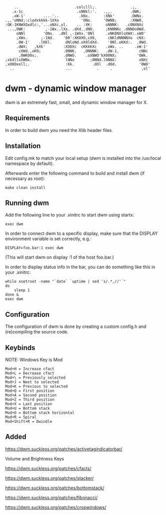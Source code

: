 ```
    ..                         .colclll;.               .;,
   .x-1c                        .xNNkl:'.   .,,.        .dWK;
   .xW-1'        ....'..         .kNx.      :XNk'       .OWNx.
.,,'oNNd;:clodxkkkk-1XXo          'ONo.     'OWN0;      :XNW0,
:OK-1KNWXOxdlc:,'...oNXc,xl.    .. :XK:      oNNNK:   .cONXNXc
 ...,OWK:         ,-1Wx..lXx. .dXd..dNO.     ;KNNNKc .dNNOo0Wd.
     oNNl        'ONx.  .dNl ,-1WXx.'ONl     .xNK0NXloXWX:.xWO'
     ;XWx.      ;-1Nd.    '00':XKOXO,cX0,     cNKldNNNNXo  cNX:
     .OW-1'    .lKKl.      dNloNd.oX0ldXd.    '0Nl.oKKd:.  ,0Wd.
     .dWX:   ,kXk'        :XOOXc  cKKkKXc    .xWx. ..     .xW-1'
      cXWd.,xKO;          .ONNK,   ,ONNNK:   .dW-1,         cNNc
      ,0WKO0x;.           .dNWO.    .oXNWO'kX00NX;         'OWk.
;xkdllxXWNx.               lNNo       ;0NNd.l0NNX:          oNXc
,xO0Oxoll;.                :Kk.        .dOl  .d0d.          '0WO'
  ..                       ...           .     .             ,ol'
```


# dwm - dynamic window manager 
dwm is an extremely fast, small, and dynamic window manager for X.


## Requirements
In order to build dwm you need the Xlib header files.


## Installation
Edit config.mk to match your local setup (dwm is installed into
the /usr/local namespace by default).

Afterwards enter the following command to build and install dwm (if
necessary as root):

    make clean install


## Running dwm
Add the following line to your .xinitrc to start dwm using startx:

    exec dwm

In order to connect dwm to a specific display, make sure that
the DISPLAY environment variable is set correctly, e.g.:

    DISPLAY=foo.bar:1 exec dwm

(This will start dwm on display :1 of the host foo.bar.)

In order to display status info in the bar, you can do something
like this in your .xinitrc:

    while xsetroot -name "`date` `uptime | sed 's/.*,//'`"
    do
    	sleep 1
    done &
    exec dwm


## Configuration
The configuration of dwm is done by creating a custom config.h
and (re)compiling the source code.


## Keybinds
NOTE: Windows Key is Mod
```
Mod+H = Increase cfact      
Mod+L = Decrease cfact      
Mod+\ = Previously selected      
Mod+J = Next to selected      
Mod+K = Previous to selected      
Mod+Q = First position      
Mod+A = Second position      
Mod+Z = Third position      
Mod+X = Last position      
Mod+U = Bottom stack      
Mod+O = Bottom stack horizontal   
Mod+R = Spiral   
Mod+Shift+R = Dwindle   
```

## Added
https://dwm.suckless.org/patches/activetagindicatorbar/

Volume and Brightness Keys

https://dwm.suckless.org/patches/cfacts/

https://dwm.suckless.org/patches/stacker/

https://dwm.suckless.org/patches/bottomstack/

https://dwm.suckless.org/patches/fibonacci/

https://dwm.suckless.org/patches/cropwindows/